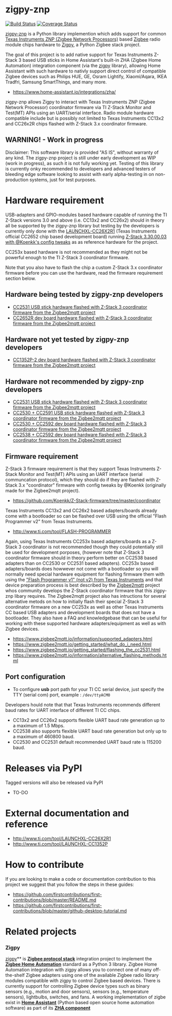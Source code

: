 # zigpy-znp

[![Build Status](https://travis-ci.com/zha-ng/zigpy-znp.svg?branch=dev)](https://travis-ci.com/zha-ng/zigpy-znp)
[![Coverage Status](https://coveralls.io/repos/github/zha-ng/zigpy-znp/badge.svg?branch=dev)](https://coveralls.io/github/zha-ng/zigpy-znp?branch=dev)

[zigpy-znp](https://github.com/zha-ng/zigpy-zhp/) is a Python library implemention which adds support for common [Texas Instruments ZNP (Zigbee Network Processors)](http://dev.ti.com/tirex/content/simplelink_zigbee_sdk_plugin_2_20_00_06/docs/zigbee_user_guide/html/zigbee/developing_zigbee_applications/znp_interface/znp_interface.html) based [Zigbee](https://www.zigbee.org) radio module chips hardware to [Zigpy](https://github.com/zigpy/), a Python Zigbee stack project. 

The goal of this project is to add native support for Texas Instruments Z-Stack 3 based USB sticks in Home Assistant's built-in ZHA (Zigbee Home Automation) integration component (via the [zigpy](https://github.com/zigpy/) library), allowing Home Assistant with such hardware to nativly support direct control of compatible Zigbee devices such as Philips HUE, GE, Osram Lightify, Xiaomi/Aqara, IKEA Tradfri, Samsung SmartThings, and many more.

- https://www.home-assistant.io/integrations/zha/

zigpy-znp allows Zigpy to interact with Texas Instruments ZNP (Zigbee Network Processor) coordinator firmware via TI Z-Stack Monitor and Test(MT) APIs using an UART/serial interface. Radio module hardware compatible include but is possibly not limited to Texas Instruments CC13x2 and CC26x2R chips flashed with Z-Stack 3.x coordinator firmware.

## WARNING! - Work in progress
Disclaimer: This software library is provided "AS IS", without warranty of any kind. The zigpy-znp project is still under early development as WIP (work in progress), as such it is not fully working yet. Testing of this library is currently onky recommended to developers and advanced testers of bleeding edge software looking to assist with early alpha-testing in on non-production systems, just for test purposes.

# Hardware requirement
USB-adapters and GPIO-modules based hardware capable of running the TI Z-Stack versions 3.0 and above (i.e. CC13x2 and CC26x2) should in theory all be supported by the zigpy-znp library but testing by the developers is currently only done with the [LAUNCHXL-CC26X2R1](https://www.ti.com/tool/LAUNCHXL-CC26X2R1) (Texas Instruments official CC2652 chip based development board) running [Z-Stack 3.30.00.03 with @Koenkk's config tweaks](https://github.com/Koenkk/Z-Stack-firmware/tree/master/coordinator/Z-Stack_3.x.0/bin) as as reference hardware for the project. 

CC253x based hardware is not recommended as they might not be powerful enough to the TI Z-Stack 3 coordinator firmware.

Note that you also have to flash the chip a custom Z-Stack 3.x coordinator firmware before you can use the hardware, read the firmware requirement section below.

## Hardware being tested by zigpy-znp developers
  - [CC2531 USB stick hardware flashed with Z-Stack 3 coordinator firmware from the Zigbee2mqtt project](https://github.com/Koenkk/Z-Stack-firmware/tree/master/coordinator/)
  - [CC2652R dev board hardware flashed with Z-Stack 3 coordinator firmware from the Zigbee2mqtt project](https://github.com/Koenkk/Z-Stack-firmware/tree/master/coordinator/)

 ## Hardware not yet tested by zigpy-znp developers
  - [CC1352P-2 dev board hardware flashed with Z-Stack 3 coordinator firmware from the Zigbee2mqtt project](https://github.com/Koenkk/Z-Stack-firmware/tree/master/coordinator/)
  
## Hardware not recommended by zigpy-znp developers
  - [CC2531 USB stick hardware flashed with Z-Stack 3 coordinator firmware from the Zigbee2mqtt project](https://github.com/Koenkk/Z-Stack-firmware/tree/master/coordinator/)
  - [CC2530 + CC2591 USB stick hardware flashed with Z-Stack 3 coordinator firmware from the Zigbee2mqtt project](https://github.com/Koenkk/Z-Stack-firmware/tree/master/coordinator/)
  - [CC2530 + CC2592 dev board hardware flashed with Z-Stack 3 coordinator firmware from the Zigbee2mqtt project](https://github.com/Koenkk/Z-Stack-firmware/tree/master/coordinator/)
  - [CC2538 + CC2592 dev board hardware flashed with Z-Stack 3 coordinator firmware from the Zigbee2mqtt project](https://github.com/Koenkk/Z-Stack-firmware/tree/master/coordinator/)
 
## Firmware requirement
Z-Stack 3 firmware requirement is that they support Texas Instruments Z-Stack Monitor and Test(MT) APIs using an UART interface (serial communcation protocol), which they should do if they are flashed with Z-Stack 3.x "coordinator" firmware with config tweaks by @Koenkk (originally made for the Zigbee2mqtt project).

- https://github.com/Koenkk/Z-Stack-firmware/tree/master/coordinator

Texas Instruments CC13x2 and CC26x2 based adapters/boards already come with a bootloader so can be flashed over USB using the official "Flash Programmer v2" from Texas Instruments.

- http://www.ti.com/tool/FLASH-PROGRAMMER

Again, using Texas Instruments CC253x based adapters/boards as a Z-Stack 3 coordinator is not recommended though they could potentially still be used for development porposes, (however note that Z-Stack 3 coordinator firmware should in theory perform better on CC2538 based adapters than on CC2530 or CC2531 based adapters). CC253x based adapters/boards does howwever not come with a bootloader so you will normally need special hardware equipment for flashing firmware them with using the ["Flash Programmer v1" (not v2) from Texas Instruments](http://www.ti.com/tool/FLASH-PROGRAMMER) and that device preparation process is best described by the [Zigbee2mqtt](https://www.zigbee2mqtt.io/) project whos community develops the Z-Stack coordinator firmware that this zigpy-znp libary requires. The Zigbee2mqtt project also has intructions for several alternative metods on how to initially flash their special Z-Stack 3 coordinator firmware on a new CC253x as well as other Texas Instruments CC based USB adapters and development boards that does not have a bootloader. They also have a FAQ and knowledgebase that can be useful for working with these supported hardware adapters/equipment as well as with Zigbee devices.

- https://www.zigbee2mqtt.io/information/supported_adapters.html
- https://www.zigbee2mqtt.io/getting_started/what_do_i_need.html
- https://www.zigbee2mqtt.io/getting_started/flashing_the_cc2531.html
- https://www.zigbee2mqtt.io/information/alternative_flashing_methods.html

## Port configuration

- To configure __usb__ port path for your TI CC serial device, just specify the TTY (serial com) port, example : `/dev/ttyACM0`

Developers hould note that that Texas Instruments recommends different baud rates for UART interface of different TI CC chips.
  - CC13x2 and CC26x2 supports flexible UART baud rate generation up to a maximum of 1.5 Mbps.
  - CC2538 also supports flexible UART baud rate generation but only up to a maximum of 460800 baud.
  - CC2530 and CC2531 default recommended UART baud rate is 115200 baud.

# Releases via PyPI

Tagged versions will also be released via PyPI

- TO-DO

# External documentation and reference

- http://www.ti.com/tool/LAUNCHXL-CC26X2R1
- http://www.ti.com/tool/LAUNCHXL-CC1352P

# How to contribute

If you are looking to make a code or documentation contribution to this project we suggest that you follow the steps in these guides:
- https://github.com/firstcontributions/first-contributions/blob/master/README.md
- https://github.com/firstcontributions/first-contributions/blob/master/github-desktop-tutorial.md

# Related projects

### Zigpy
[zigpy](https://github.com/zigpy/zigpy)** is **[Zigbee protocol stack](https://en.wikipedia.org/wiki/Zigbee)** integration project to implement the **[Zigbee Home Automation](https://www.zigbee.org/)** standard as a Python 3 library. Zigbee Home Automation integration with zigpy allows you to connect one of many off-the-shelf Zigbee adapters using one of the available Zigbee radio library modules compatible with zigpy to control Zigbee based devices. There is currently support for controlling Zigbee device types such as binary sensors (e.g., motion and door sensors), sensors (e.g., temperature sensors), lightbulbs, switches, and fans. A working implementation of zigbe exist in **[Home Assistant](https://www.home-assistant.io)** (Python based open source home automation software) as part of its **[ZHA component](https://www.home-assistant.io/components/zha/)**
